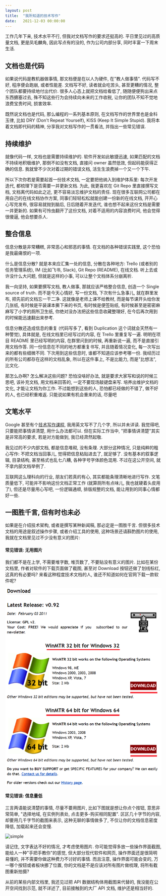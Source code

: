 ```yaml
---
layout: post
title:  "我所知道的技术写作"
date:   2021-12-03 00:00:00
---
```


工作几年下来, 技术水平不行, 但我对文档写作的要求还挺高的. 平日里见过的高质量文档, 更是凤毛麟角, 因此写点有的没的, 作为公司内部分享, 同时丰富一下周末生活.

## 文档也是代码

如果说代码是教机器做事情, 那文档便是在以人为硬件, 在"教人做事情". 代码写不好, 程序便会跑崩, 或者性能差. 文档写不好, 读者就会吃苦头, 甚至更糟的情况, 整个团队都要持续地付出代价. 很多人心态上就把文档给看低了, 随随便便狗出来点东西搪塞过去, 殊不知这些行为会持续向未来的工作收税, 让你的团队不知不觉地浪费宝贵时间, 损害效率.

既然说文档也是代码, 那么编程的一系列基本原则, 在文档写作的世界里也是金科玉律, 比如 DRY (Don't Repeat Yourself), KISS (Keep It Simple Stupid). 我将本着文档即代码的精神, 分享我对文档写作的一贯看法, 并指出一些常见错误.

## 持续维护

就像代码一样, 文档也是需要持续维护的. 软件开发如此敏捷迅速, 如果匹配的文档不持续地积极维护, 那倒不如没有文档, 直接问 owner 虽然低效, 但起码能获得正确的信息. 我就曾不少次对着过期的错误文档, 活生生浪费掉一个又一个下午.

所以下次你若是需要起首一份技术文档, 一定要把他纳入到维护体系里: 每次开发迭代, 都梳理下是否需要一并更新文档. 为此, 我更喜欢在 Git Repo 里直接撰写文档, 文档离代码如此之近, 更不容易淡忘维护文档的责任. 现在很多互联网公司都在用自己的在线文档协作方案, 同事们轻轻松松就能创建一份新的在线文档, 开开心心写完发布, 很容易就抛到脑后, 日后随着开发迭代, 谁也想不起来这份文档是需要一并更新的. 如果有可怜虫翻开了这份文档, 对着不适用的内容浪费时间, 他会觉得很傻逼, 他会想要杀人.

## 整合信息

信息分散是非常糟糕, 非常恶心和邪恶的事情. 在文档的各种错误实践里, 这个恐怕是我最痛恨的一项.

什么是信息分散? 就是本来应汇集一处的信息, 分散在各种地方: Trello (或者别的任务管理系统), IM (比如飞书, Slack), Git Repo (README), 在线文档. 听上去或许没什么大问题, 但就是这样的小事, 可以让整个文档体系分崩离析.

我一向坚持, 如果要撰写文档, 教人做事, 那就应该严格整合信息, 创造一个 Single source of truth. 而不是今天心情好, 写一份文档, 下次有什么急事儿, 就在群里发布, 把先前的文档忘一干二净. 这就像是老师上课不给教材, 而是每节课开头给你发几张纸, 有时候是平装课本撕下来的书页, 有时候是便签贴纸, 有时候甚至是密密麻麻写了小字的厕所卫生纸, 你绝对没办法把这些信息收藏整理好, 在今后再次用到的时候能迅速翻出来参考.

信息分散还造成信息的重复 (代码写多了, 看到 Duplication 这个词就会天然有一种警觉), 具体就是, 在线文档里已经写过的内容, 在 Trello 里重复写一遍. 明明在项目 README 里已经写明的内容, 在群里问到的时候, 再重新说一遍, 而不是直接引用文档作答. 同一份信息在不同的地方都重复书写, 并且随着情况变化, 每一次写出来的都有些细微不同. 下次用到这些信息时, 谁都不知道应该参考哪一份. 我经历过的所有公司都存在这样的文档乱象, 所以在这件事上, 不是比能力, 而是"比想法", 比文化.

那怎么办啊? 怎么解决这些问题? 恐怕没啥好办法, 就是要求大家写和说的时候三思吧, 该补充文档, 用文档来回答的, 一定不要现场敲键盘来写. 培养出维护文档的文化, 才能让文档为你工作. 不过能想到这些的人, 恐怕都已经做的不错了, 做不好的人, 也已经积重难返. 只能说如果有机会重来的话, 尽量吧

## 文笔水平

Google 甚至有个[技术写作课程](https://developers.google.com/tech-writing), 我用英文写不了几个字, 所以并未详读. 我觉得吧, 只要能把事情讲清楚, 用什么办法都可以. 但在实际工作当中, "把事情讲清楚"其实是非常高的要求, 若是对方能做到, 我已经肃然起敬.

我见过的不少内部文档, 都是信息堆砌, 没有条理. 大部分这种情况, 只是纯粹的粗心写作: 不把文档当回事儿, 觉得把信息粘贴进去了, 就足够了. 没有基本的叙事逻辑, 目录结构, 甚至格式也乱七八糟, 各种字号字体颜色混用. 不过在这公开空间, 就不拿内部文档举例了.

互联网这么理科向的行业, 朋友们若真的有心, 其实都能条理清晰地进行写作. 文笔质量低下, 可能并不影响这份文档正常工作 (就算厕所有点味儿, 我也就硬着头皮用了), 但还是尽量用心写吧, 一份逻辑通顺, 排版规整的文档, 能让用到的同事心情都好一些.

## 一图胜千言, 但有时也未必

如果是在介绍技术架构, 或者是撰写某种新闻稿, 那必定是一图胜千言. 但很多技术文档的用途是叙述操作步骤, 或者介绍工具的使用, 这种场景还请斟酌图片的使用, 我就在文档里见过不少没有意义的图片:

#### 常见错误: 无用图片

我们都不是在上学, 不需要堆字数, 堆页数了, 不要贴没有意义的图片. 比如在某份文档里, 作者对软件的下载页面做了截图, 甚至对 Download 按钮还做了划线标红, 这真的有必要吗? 来看这种程度技术文档的人, 谁还不知道如何在官网下载一款软件呢?

![winmtr](/assets/images/winmtr.png)

#### 常见错误: 信息量低

三言两语能说清楚的事情, 尽量不要用图片, 比如下图就是想让你点个按钮, 意思非常简单, "选择地域, 在实例列表处, 点击更多-购买相同配置". 区区几十字节的内容, 却要用几千字节的截图来表示, 这种无聊的事情做多了, 不仅让你的文档信息密度降低, 加载起来还会变慢.

![simple](https://main.qcloudimg.com/raw/653add467a8609dc612c3ff4683894f2.png)

请记住, 文字表达不好的情况, 才考虑使用图片. 你可能觉得多放一些操作界面截图, 能给人一种"手把手教你"的感觉, 但大部分现代软件和网页, 操作界面还是很简明易懂的, 并不需要你做这种费力不讨好的事情. 而且注意, 操作界面可能会变的, 万一哪个按钮或者板块挪了位置, 你的文档是不是应该对所有图片做梳理, 将所有截图重新拍摄?

从前的某些内部文档里, 我还见过把 API 数据结构体用截图来代替的, 我没能在公开空间找到示范, 就不详述了, 目前接触到的大厂 API 文档, 维护还是相当好的.